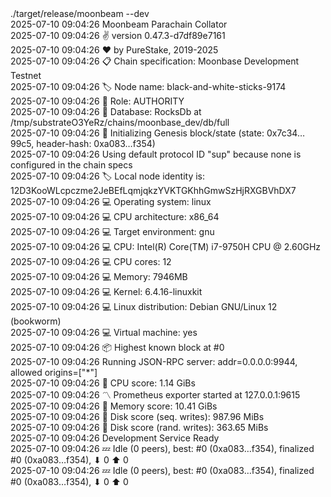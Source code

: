 <div id="termynal" data-termynal>
  <span data-ty="input"><span class="file-path"></span>./target/release/moonbeam --dev</span>
  <br>
  <span data-ty> 2025-07-10 09:04:26 Moonbeam Parachain Collator
    <br> 2025-07-10 09:04:26 ✌️  version 0.47.3-d7df89e7161
    <br> 2025-07-10 09:04:26 ❤️  by PureStake, 2019-2025
    <br> 2025-07-10 09:04:26 📋 Chain specification: Moonbase Development Testnet
    <br> 2025-07-10 09:04:26 🏷  Node name: black-and-white-sticks-9174
    <br> 2025-07-10 09:04:26 👤 Role: AUTHORITY
    <br> 2025-07-10 09:04:26 💾 Database: RocksDb at /tmp/substrateO3YeRz/chains/moonbase_dev/db/full
    <br> 2025-07-10 09:04:26 🔨 Initializing Genesis block/state (state: 0x7c34…99c5, header-hash: 0xa083…f354)
    <br> 2025-07-10 09:04:26 Using default protocol ID "sup" because none is configured in the chain specs
    <br> 2025-07-10 09:04:26 🏷  Local node identity is: 12D3KooWLcpczme2JeBEfLqmjqkzYVKTGKhhGmwSzHjRXGBVhDX7
    <br> 2025-07-10 09:04:26 💻 Operating system: linux
    <br> 2025-07-10 09:04:26 💻 CPU architecture: x86_64
    <br> 2025-07-10 09:04:26 💻 Target environment: gnu
    <br> 2025-07-10 09:04:26 💻 CPU: Intel(R) Core(TM) i7-9750H CPU @ 2.60GHz
    <br> 2025-07-10 09:04:26 💻 CPU cores: 12
    <br> 2025-07-10 09:04:26 💻 Memory: 7946MB
    <br> 2025-07-10 09:04:26 💻 Kernel: 6.4.16-linuxkit
    <br> 2025-07-10 09:04:26 💻 Linux distribution: Debian GNU/Linux 12 (bookworm)
    <br> 2025-07-10 09:04:26 💻 Virtual machine: yes
    <br> 2025-07-10 09:04:26 📦 Highest known block at #0
    <br> 2025-07-10 09:04:26 Running JSON-RPC server: addr=0.0.0.0:9944, allowed origins=["*"]
    <br> 2025-07-10 09:04:26 🏁 CPU score: 1.14 GiBs
    <br> 2025-07-10 09:04:26 〽️ Prometheus exporter started at 127.0.0.1:9615
    <br> 2025-07-10 09:04:26 🏁 Memory score: 10.41 GiBs
    <br> 2025-07-10 09:04:26 🏁 Disk score (seq. writes): 987.96 MiBs
    <br> 2025-07-10 09:04:26 🏁 Disk score (rand. writes): 363.65 MiBs
    <br> 2025-07-10 09:04:26 Development Service Ready
    <br> 2025-07-10 09:04:26 💤 Idle (0 peers), best: #0 (0xa083…f354), finalized #0 (0xa083…f354), ⬇ 0 ⬆ 0
    <br> 2025-07-10 09:04:26 💤 Idle (0 peers), best: #0 (0xa083…f354), finalized #0 (0xa083…f354), ⬇ 0 ⬆ 0
  </span>
</div>
